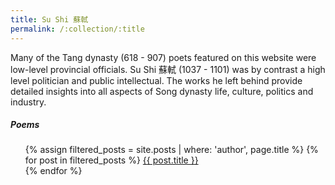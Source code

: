 ```yaml
---
title: Su Shi 蘇軾
permalink: /:collection/:title
---
```


Many of the Tang dynasty (618 - 907) poets featured on this website were low-level provincial officials. Su Shi 蘇軾 (1037 - 1101) was by contrast a high level politician and public intellectual. The works he left behind provide detailed insights into all aspects of Song dynasty life, culture, politics and industry.

##### Poems

<ul>
  {% assign filtered_posts = site.posts | where: 'author', page.title %}
  {% for post in filtered_posts %}
    <a href="{{ post.short_author }}/{{ post.short_title }}">{{ post.title }}</a><br>
  {% endfor %}
</ul>